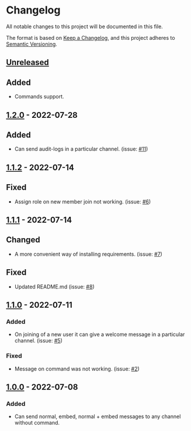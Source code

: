 
# Changelog
All notable changes to this project will be documented in this file.

The format is based on [Keep a Changelog](https://keepachangelog.com/en/1.0.0/),
and this project adheres to [Semantic Versioning](https://semver.org/spec/v2.0.0.html).

## [Unreleased]
## Added
- Commands support.

## [1.2.0] - 2022-07-28
## Added
- Can send audit-logs in a particular channel. (issue: [#11](https://github.com/KunalSin9h/coptit-bot/issues/11))

## [1.1.2] - 2022-07-14
## Fixed
- Assign role on new member join not working. (issue: [#6](https://github.com/KunalSin9h/coptit-bot/issues/6))

## [1.1.1] - 2022-07-14
## Changed
- A more convenient way of installing requirements. (issue: [#7](https://github.com/KunalSin9h/coptit-bot/issues/7))
## Fixed
- Updated README.md (issue: [#8](https://github.com/KunalSin9h/coptit-bot/issues/8))

## [1.1.0] - 2022-07-11
### Added
- On joining of a new user it can give a welcome message in a particular channel. (issue: [#5](https://github.com/KunalSin9h/coptit-bot/issues/5))

### Fixed
- Message on command was not working. (issue: [#2](https://github.com/KunalSin9h/coptit-bot/issues/2))



## [1.0.0] - 2022-07-08
### Added
- Can send normal, embed, normal + embed messages to any channel without command.

[Unreleased]: https://github.com/KunalSin9h/coptit-bot/compare/v1.2.0...HEAD
[1.2.0]: https://github.com/KunalSin9h/coptit-bot/compare/v1.1.2...v1.2.0
[1.1.2]: https://github.com/KunalSin9h/coptit-bot/compare/v1.1.1...v1.1.2
[1.1.1]: https://github.com/KunalSin9h/coptit-bot/compare/v1.1.0...v1.1.1
[1.1.0]: https://github.com/KunalSin9h/coptit-bot/compare/v1.0.0...v1.1.0
[1.0.0]: https://github.com/KunalSin9h/coptit-bot/releases/tag/v1.0.0